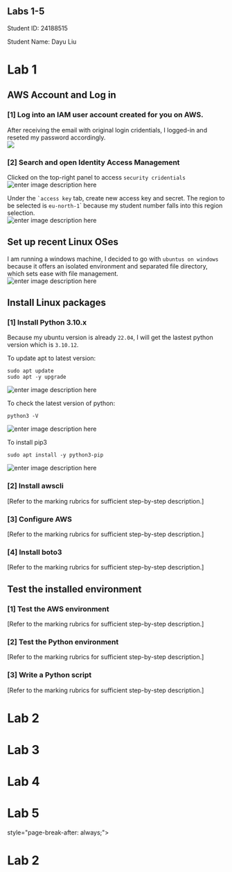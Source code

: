 <p></p><div></div><p></p>
  <h2>Labs 1-5</h2>
  <p>Student ID: 24188515</p>
  <p>Student Name: Dayu Liu</p>

<h1 id="lab-1">Lab 1</h1>
<h2 id="aws-account-and-log-in">AWS Account and Log in</h2>
<h3 id="log-into-an-iam-user-account-created-for-you-on-aws.">[1] Log into an IAM user account created for you on AWS.</h3>
<p>After receiving the email with original login cridentials, I logged-in and reseted my password accordingly.<br>
<img src="http://127.0.0.1/assets/lab1-1.png" alton here"></p>
<h3 id="search-and-open-identity-access-management">[2] Search and open Identity Access Management</h3>
<p>Clicked on the top-right panel to access <code>security cridentials</code><br>
<img src="http://127.0.0.1/assets/lab1-2.png" alt="enter image description here"></p>
<p>Under the <code>`access key</code> tab, create new access key and secret. The region to be selected is <code>eu-north-1</code>` because my student number falls into this region selection.<br>
<img src="http://127.0.0.1/assets/lab1-3.png" alt="enter image description here"></p>
<h2 id="set-up-recent-linux-oses">Set up recent Linux OSes</h2>
<p>

I am running a windows machine, I decided to go with `ubuntus on windows` because it offers an isolated environment and separated file directory, which sets ease with file management.<br>
<img src="
![enter image description]http://127.0.0.1/assets/lab1-4.png" alt="enter image description here"></p>


## Install Linux packages

### [1] Install Python 3.10.x
Because my ubuntu version is already `22.04`, I will get the lastest python version which is `3.10.12`.

To update apt to latest version:

    sudo apt update
    sudo apt -y upgrade
![enter image description here](http://127.0.0.1/assets/lab1-5.png)

To check the latest version of python:

    python3 -V
![enter image description here](http://127.0.0.1/assets/lab1-6.png)
 
To install pip3

    sudo apt install -y python3-pip
  
  ![enter image description here](http://127.0.0.1/assets/lab1-7.png)

### [2] Install awscli</h3>
<p>[Refer to the marking rubrics for sufficient step-by-step description.]</p>
<h3 id="configure-aws">[3] Configure AWS</h3>
<p>[Refer to the marking rubrics for sufficient step-by-step description.]</p>
<h3 id="install-boto3">[4] Install boto3</h3>
<p>[Refer to the marking rubrics for sufficient step-by-step description.]</p>
<h2 id="test-the-installed-environment">Test the installed environment</h2>
<h3 id="test-the-aws-environment">[1] Test the AWS environment</h3>
<p>[Refer to the marking rubrics for sufficient step-by-step description.]</p>
<h3 id="test-the-python-environment">[2] Test the Python environment</h3>
<p>

[Refer to the marking rubrics for sufficient step-by-step description.]</p>
<h3 id="write-a-python-script">[3] Write a Python script</h3>
<p>

[Refer to the marking rubrics for sufficient step-by-step description.]</p>

<div></div>
<h1 id="lab-2">Lab 2</h1>
<div></div>
<h1 id="lab-3">Lab 3</h1>
<div></div>
<h1 id="lab-4">Lab 4</h1>
<div></div>
<h1 id="lab-5">Lab 5</h1> style="page-break-after: always;"></div>

# Lab 2
<div

<!--stackedit_data:
eyJoaXN0b3J5IjpbMjA4OTU5ODI5Nl19
-->